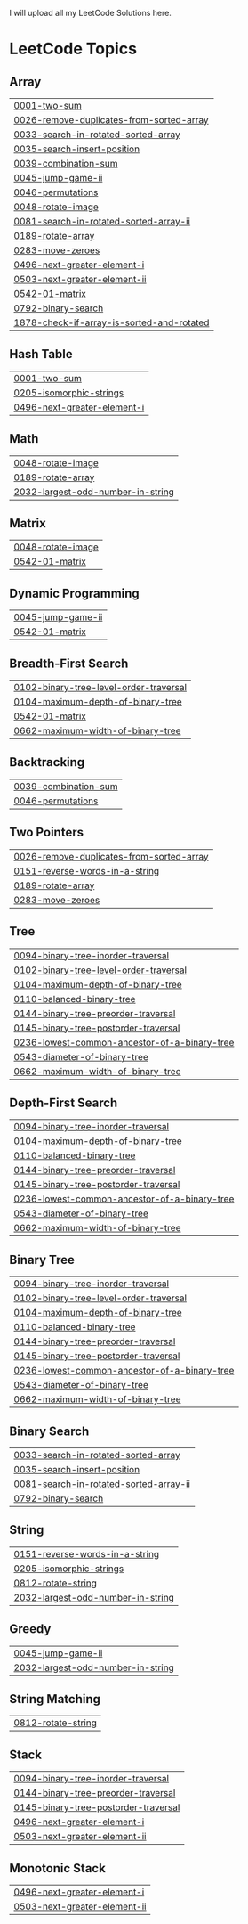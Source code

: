 I will upload all my LeetCode Solutions here.

<!---LeetCode Topics Start-->
# LeetCode Topics
## Array
|  |
| ------- |
| [0001-two-sum](https://github.com/Ansh310/LeetCode-Questions/tree/master/0001-two-sum) |
| [0026-remove-duplicates-from-sorted-array](https://github.com/Ansh310/LeetCode-Questions/tree/master/0026-remove-duplicates-from-sorted-array) |
| [0033-search-in-rotated-sorted-array](https://github.com/Ansh310/LeetCode-Questions/tree/master/0033-search-in-rotated-sorted-array) |
| [0035-search-insert-position](https://github.com/Ansh310/LeetCode-Questions/tree/master/0035-search-insert-position) |
| [0039-combination-sum](https://github.com/Ansh310/LeetCode-Questions/tree/master/0039-combination-sum) |
| [0045-jump-game-ii](https://github.com/Ansh310/LeetCode-Questions/tree/master/0045-jump-game-ii) |
| [0046-permutations](https://github.com/Ansh310/LeetCode-Questions/tree/master/0046-permutations) |
| [0048-rotate-image](https://github.com/Ansh310/LeetCode-Questions/tree/master/0048-rotate-image) |
| [0081-search-in-rotated-sorted-array-ii](https://github.com/Ansh310/LeetCode-Questions/tree/master/0081-search-in-rotated-sorted-array-ii) |
| [0189-rotate-array](https://github.com/Ansh310/LeetCode-Questions/tree/master/0189-rotate-array) |
| [0283-move-zeroes](https://github.com/Ansh310/LeetCode-Questions/tree/master/0283-move-zeroes) |
| [0496-next-greater-element-i](https://github.com/Ansh310/LeetCode-Questions/tree/master/0496-next-greater-element-i) |
| [0503-next-greater-element-ii](https://github.com/Ansh310/LeetCode-Questions/tree/master/0503-next-greater-element-ii) |
| [0542-01-matrix](https://github.com/Ansh310/LeetCode-Questions/tree/master/0542-01-matrix) |
| [0792-binary-search](https://github.com/Ansh310/LeetCode-Questions/tree/master/0792-binary-search) |
| [1878-check-if-array-is-sorted-and-rotated](https://github.com/Ansh310/LeetCode-Questions/tree/master/1878-check-if-array-is-sorted-and-rotated) |
## Hash Table
|  |
| ------- |
| [0001-two-sum](https://github.com/Ansh310/LeetCode-Questions/tree/master/0001-two-sum) |
| [0205-isomorphic-strings](https://github.com/Ansh310/LeetCode-Questions/tree/master/0205-isomorphic-strings) |
| [0496-next-greater-element-i](https://github.com/Ansh310/LeetCode-Questions/tree/master/0496-next-greater-element-i) |
## Math
|  |
| ------- |
| [0048-rotate-image](https://github.com/Ansh310/LeetCode-Questions/tree/master/0048-rotate-image) |
| [0189-rotate-array](https://github.com/Ansh310/LeetCode-Questions/tree/master/0189-rotate-array) |
| [2032-largest-odd-number-in-string](https://github.com/Ansh310/LeetCode-Questions/tree/master/2032-largest-odd-number-in-string) |
## Matrix
|  |
| ------- |
| [0048-rotate-image](https://github.com/Ansh310/LeetCode-Questions/tree/master/0048-rotate-image) |
| [0542-01-matrix](https://github.com/Ansh310/LeetCode-Questions/tree/master/0542-01-matrix) |
## Dynamic Programming
|  |
| ------- |
| [0045-jump-game-ii](https://github.com/Ansh310/LeetCode-Questions/tree/master/0045-jump-game-ii) |
| [0542-01-matrix](https://github.com/Ansh310/LeetCode-Questions/tree/master/0542-01-matrix) |
## Breadth-First Search
|  |
| ------- |
| [0102-binary-tree-level-order-traversal](https://github.com/Ansh310/LeetCode-Questions/tree/master/0102-binary-tree-level-order-traversal) |
| [0104-maximum-depth-of-binary-tree](https://github.com/Ansh310/LeetCode-Questions/tree/master/0104-maximum-depth-of-binary-tree) |
| [0542-01-matrix](https://github.com/Ansh310/LeetCode-Questions/tree/master/0542-01-matrix) |
| [0662-maximum-width-of-binary-tree](https://github.com/Ansh310/LeetCode-Questions/tree/master/0662-maximum-width-of-binary-tree) |
## Backtracking
|  |
| ------- |
| [0039-combination-sum](https://github.com/Ansh310/LeetCode-Questions/tree/master/0039-combination-sum) |
| [0046-permutations](https://github.com/Ansh310/LeetCode-Questions/tree/master/0046-permutations) |
## Two Pointers
|  |
| ------- |
| [0026-remove-duplicates-from-sorted-array](https://github.com/Ansh310/LeetCode-Questions/tree/master/0026-remove-duplicates-from-sorted-array) |
| [0151-reverse-words-in-a-string](https://github.com/Ansh310/LeetCode-Questions/tree/master/0151-reverse-words-in-a-string) |
| [0189-rotate-array](https://github.com/Ansh310/LeetCode-Questions/tree/master/0189-rotate-array) |
| [0283-move-zeroes](https://github.com/Ansh310/LeetCode-Questions/tree/master/0283-move-zeroes) |
## Tree
|  |
| ------- |
| [0094-binary-tree-inorder-traversal](https://github.com/Ansh310/LeetCode-Questions/tree/master/0094-binary-tree-inorder-traversal) |
| [0102-binary-tree-level-order-traversal](https://github.com/Ansh310/LeetCode-Questions/tree/master/0102-binary-tree-level-order-traversal) |
| [0104-maximum-depth-of-binary-tree](https://github.com/Ansh310/LeetCode-Questions/tree/master/0104-maximum-depth-of-binary-tree) |
| [0110-balanced-binary-tree](https://github.com/Ansh310/LeetCode-Questions/tree/master/0110-balanced-binary-tree) |
| [0144-binary-tree-preorder-traversal](https://github.com/Ansh310/LeetCode-Questions/tree/master/0144-binary-tree-preorder-traversal) |
| [0145-binary-tree-postorder-traversal](https://github.com/Ansh310/LeetCode-Questions/tree/master/0145-binary-tree-postorder-traversal) |
| [0236-lowest-common-ancestor-of-a-binary-tree](https://github.com/Ansh310/LeetCode-Questions/tree/master/0236-lowest-common-ancestor-of-a-binary-tree) |
| [0543-diameter-of-binary-tree](https://github.com/Ansh310/LeetCode-Questions/tree/master/0543-diameter-of-binary-tree) |
| [0662-maximum-width-of-binary-tree](https://github.com/Ansh310/LeetCode-Questions/tree/master/0662-maximum-width-of-binary-tree) |
## Depth-First Search
|  |
| ------- |
| [0094-binary-tree-inorder-traversal](https://github.com/Ansh310/LeetCode-Questions/tree/master/0094-binary-tree-inorder-traversal) |
| [0104-maximum-depth-of-binary-tree](https://github.com/Ansh310/LeetCode-Questions/tree/master/0104-maximum-depth-of-binary-tree) |
| [0110-balanced-binary-tree](https://github.com/Ansh310/LeetCode-Questions/tree/master/0110-balanced-binary-tree) |
| [0144-binary-tree-preorder-traversal](https://github.com/Ansh310/LeetCode-Questions/tree/master/0144-binary-tree-preorder-traversal) |
| [0145-binary-tree-postorder-traversal](https://github.com/Ansh310/LeetCode-Questions/tree/master/0145-binary-tree-postorder-traversal) |
| [0236-lowest-common-ancestor-of-a-binary-tree](https://github.com/Ansh310/LeetCode-Questions/tree/master/0236-lowest-common-ancestor-of-a-binary-tree) |
| [0543-diameter-of-binary-tree](https://github.com/Ansh310/LeetCode-Questions/tree/master/0543-diameter-of-binary-tree) |
| [0662-maximum-width-of-binary-tree](https://github.com/Ansh310/LeetCode-Questions/tree/master/0662-maximum-width-of-binary-tree) |
## Binary Tree
|  |
| ------- |
| [0094-binary-tree-inorder-traversal](https://github.com/Ansh310/LeetCode-Questions/tree/master/0094-binary-tree-inorder-traversal) |
| [0102-binary-tree-level-order-traversal](https://github.com/Ansh310/LeetCode-Questions/tree/master/0102-binary-tree-level-order-traversal) |
| [0104-maximum-depth-of-binary-tree](https://github.com/Ansh310/LeetCode-Questions/tree/master/0104-maximum-depth-of-binary-tree) |
| [0110-balanced-binary-tree](https://github.com/Ansh310/LeetCode-Questions/tree/master/0110-balanced-binary-tree) |
| [0144-binary-tree-preorder-traversal](https://github.com/Ansh310/LeetCode-Questions/tree/master/0144-binary-tree-preorder-traversal) |
| [0145-binary-tree-postorder-traversal](https://github.com/Ansh310/LeetCode-Questions/tree/master/0145-binary-tree-postorder-traversal) |
| [0236-lowest-common-ancestor-of-a-binary-tree](https://github.com/Ansh310/LeetCode-Questions/tree/master/0236-lowest-common-ancestor-of-a-binary-tree) |
| [0543-diameter-of-binary-tree](https://github.com/Ansh310/LeetCode-Questions/tree/master/0543-diameter-of-binary-tree) |
| [0662-maximum-width-of-binary-tree](https://github.com/Ansh310/LeetCode-Questions/tree/master/0662-maximum-width-of-binary-tree) |
## Binary Search
|  |
| ------- |
| [0033-search-in-rotated-sorted-array](https://github.com/Ansh310/LeetCode-Questions/tree/master/0033-search-in-rotated-sorted-array) |
| [0035-search-insert-position](https://github.com/Ansh310/LeetCode-Questions/tree/master/0035-search-insert-position) |
| [0081-search-in-rotated-sorted-array-ii](https://github.com/Ansh310/LeetCode-Questions/tree/master/0081-search-in-rotated-sorted-array-ii) |
| [0792-binary-search](https://github.com/Ansh310/LeetCode-Questions/tree/master/0792-binary-search) |
## String
|  |
| ------- |
| [0151-reverse-words-in-a-string](https://github.com/Ansh310/LeetCode-Questions/tree/master/0151-reverse-words-in-a-string) |
| [0205-isomorphic-strings](https://github.com/Ansh310/LeetCode-Questions/tree/master/0205-isomorphic-strings) |
| [0812-rotate-string](https://github.com/Ansh310/LeetCode-Questions/tree/master/0812-rotate-string) |
| [2032-largest-odd-number-in-string](https://github.com/Ansh310/LeetCode-Questions/tree/master/2032-largest-odd-number-in-string) |
## Greedy
|  |
| ------- |
| [0045-jump-game-ii](https://github.com/Ansh310/LeetCode-Questions/tree/master/0045-jump-game-ii) |
| [2032-largest-odd-number-in-string](https://github.com/Ansh310/LeetCode-Questions/tree/master/2032-largest-odd-number-in-string) |
## String Matching
|  |
| ------- |
| [0812-rotate-string](https://github.com/Ansh310/LeetCode-Questions/tree/master/0812-rotate-string) |
## Stack
|  |
| ------- |
| [0094-binary-tree-inorder-traversal](https://github.com/Ansh310/LeetCode-Questions/tree/master/0094-binary-tree-inorder-traversal) |
| [0144-binary-tree-preorder-traversal](https://github.com/Ansh310/LeetCode-Questions/tree/master/0144-binary-tree-preorder-traversal) |
| [0145-binary-tree-postorder-traversal](https://github.com/Ansh310/LeetCode-Questions/tree/master/0145-binary-tree-postorder-traversal) |
| [0496-next-greater-element-i](https://github.com/Ansh310/LeetCode-Questions/tree/master/0496-next-greater-element-i) |
| [0503-next-greater-element-ii](https://github.com/Ansh310/LeetCode-Questions/tree/master/0503-next-greater-element-ii) |
## Monotonic Stack
|  |
| ------- |
| [0496-next-greater-element-i](https://github.com/Ansh310/LeetCode-Questions/tree/master/0496-next-greater-element-i) |
| [0503-next-greater-element-ii](https://github.com/Ansh310/LeetCode-Questions/tree/master/0503-next-greater-element-ii) |
<!---LeetCode Topics End-->